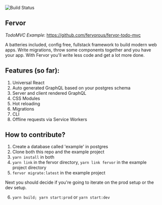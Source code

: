 ![Build Status](https://circleci.com/gh/fervorous/fervor.svg?style=shield)

Fervor
----

*TodoMVC Example*: https://github.com/fervorous/fervor-todo-mvc

A batteries included, config free, fullstack framework to build modern web apps. Write migrations, throw some components together and you have your app. With Fervor you'll write less code and get a lot more done. 

Features (so far):
----

1. Universal React
2. Auto generated GraphQL based on your postgres schema
3. Server and client rendered GraphQL
4. CSS Modules
5. Hot reloading
6. Migrations
7. CLI
8. Offline requests via Service Workers

How to contribute?
---

1. Create a database called 'example' in postgres
2. Clone both this repo and the example project
3. `yarn install` in both
4. `yarn link` in the fervor directory, `yarn link fervor` in the example project directory
5. `fervor migrate:latest` in the example project

Next you should decide if you're going to iterate on the prod setup or the dev setup.

6. `yarn build; yarn start:prod` or `yarn start:dev`
